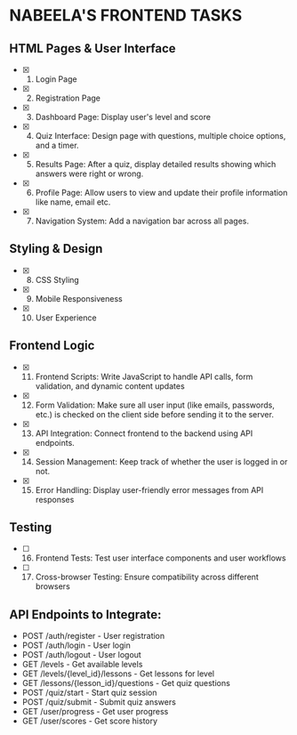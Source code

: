 # NABEELA'S FRONTEND TASKS 

## HTML Pages & User Interface
- [x] 1. Login Page
- [x] 2. Registration Page
- [x] 3. Dashboard Page: Display user's level and score
- [x] 4. Quiz Interface: Design page with questions, multiple choice options, and a timer.
- [x] 5. Results Page: After a quiz, display detailed results showing which answers were right or wrong.
- [x] 6. Profile Page: Allow users to view and update their profile information like name, email etc.
- [x] 7. Navigation System: Add a navigation bar across all pages.

## Styling & Design
- [x] 8. CSS Styling
- [x] 9. Mobile Responsiveness
- [x] 10. User Experience

## Frontend Logic
- [x] 11. Frontend Scripts: Write JavaScript to handle API calls, form validation, and dynamic content updates
- [x] 12. Form Validation: Make sure all user input (like emails, passwords, etc.) is checked on the client side before sending it to the server.
- [x] 13. API Integration: Connect frontend to the backend using API endpoints.
- [x] 14. Session Management: Keep track of whether the user is logged in or not.
- [x] 15. Error Handling: Display user-friendly error messages from API responses

## Testing
- [ ] 16. Frontend Tests: Test user interface components and user workflows
- [ ] 17. Cross-browser Testing: Ensure compatibility across different browsers

## API Endpoints to Integrate:
- POST /auth/register - User registration
- POST /auth/login - User login
- POST /auth/logout - User logout
- GET /levels - Get available levels
- GET /levels/{level_id}/lessons - Get lessons for level
- GET /lessons/{lesson_id}/questions - Get quiz questions
- POST /quiz/start - Start quiz session
- POST /quiz/submit - Submit quiz answers
- GET /user/progress - Get user progress
- GET /user/scores - Get score history
